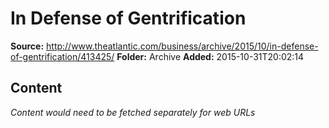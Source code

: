 # In Defense of Gentrification

**Source:** http://www.theatlantic.com/business/archive/2015/10/in-defense-of-gentrification/413425/
**Folder:** Archive
**Added:** 2015-10-31T20:02:14




## Content
*Content would need to be fetched separately for web URLs*
